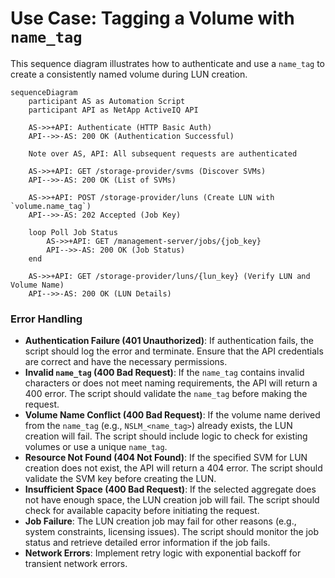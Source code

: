 # Use Case: Tagging a Volume with `name_tag`

This sequence diagram illustrates how to authenticate and use a `name_tag` to create a consistently named volume during LUN creation.

```mermaid
sequenceDiagram
    participant AS as Automation Script
    participant API as NetApp ActiveIQ API

    AS->>+API: Authenticate (HTTP Basic Auth)
    API-->>-AS: 200 OK (Authentication Successful)

    Note over AS, API: All subsequent requests are authenticated

    AS->>+API: GET /storage-provider/svms (Discover SVMs)
    API-->>-AS: 200 OK (List of SVMs)

    AS->>+API: POST /storage-provider/luns (Create LUN with `volume.name_tag`)
    API-->>-AS: 202 Accepted (Job Key)

    loop Poll Job Status
        AS->>+API: GET /management-server/jobs/{job_key}
        API-->>-AS: 200 OK (Job Status)
    end

    AS->>+API: GET /storage-provider/luns/{lun_key} (Verify LUN and Volume Name)
    API-->>-AS: 200 OK (LUN Details)
```

### Error Handling

- **Authentication Failure (401 Unauthorized)**: If authentication fails, the script should log the error and terminate. Ensure that the API credentials are correct and have the necessary permissions.
- **Invalid `name_tag` (400 Bad Request)**: If the `name_tag` contains invalid characters or does not meet naming requirements, the API will return a 400 error. The script should validate the `name_tag` before making the request.
- **Volume Name Conflict (400 Bad Request)**: If the volume name derived from the `name_tag` (e.g., `NSLM_<name_tag>`) already exists, the LUN creation will fail. The script should include logic to check for existing volumes or use a unique `name_tag`.
- **Resource Not Found (404 Not Found)**: If the specified SVM for LUN creation does not exist, the API will return a 404 error. The script should validate the SVM key before creating the LUN.
- **Insufficient Space (400 Bad Request)**: If the selected aggregate does not have enough space, the LUN creation job will fail. The script should check for available capacity before initiating the request.
- **Job Failure**: The LUN creation job may fail for other reasons (e.g., system constraints, licensing issues). The script should monitor the job status and retrieve detailed error information if the job fails.
- **Network Errors**: Implement retry logic with exponential backoff for transient network errors.
